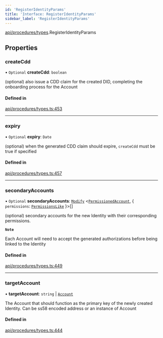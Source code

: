 ```yaml
---
id: 'RegisterIdentityParams'
title: 'Interface: RegisterIdentityParams'
sidebar_label: 'RegisterIdentityParams'
---
```


[api/procedures/types](../../../../../modules/API/Procedures/Types/Types.md).RegisterIdentityParams

## Properties

### createCdd

• `Optional` **createCdd**: `boolean`

(optional) also issue a CDD claim for the created DID, completing the onboarding process for the Account

#### Defined in

[api/procedures/types.ts:453](https://github.com/PolymeshAssociation/polymesh-sdk/blob/968f8d70c/src/api/procedures/types.ts#L453)

---

### expiry

• `Optional` **expiry**: `Date`

(optional) when the generated CDD claim should expire, `createCdd` must be true if specified

#### Defined in

[api/procedures/types.ts:457](https://github.com/PolymeshAssociation/polymesh-sdk/blob/968f8d70c/src/api/procedures/types.ts#L457)

---

### secondaryAccounts

• `Optional` **secondaryAccounts**: [`Modify`](../../../../../modules/Types/Utils/Utils.md#modify) \<[`PermissionedAccount`](../../../../Types/PermissionedAccount/PermissionedAccount.md), \{ `permissions`: [`PermissionsLike`](../../../../../modules/Types/Types.md#permissionslike) }\>[]

(optional) secondary accounts for the new Identity with their corresponding permissions.

**`Note`**

Each Account will need to accept the generated authorizations before being linked to the Identity

#### Defined in

[api/procedures/types.ts:449](https://github.com/PolymeshAssociation/polymesh-sdk/blob/968f8d70c/src/api/procedures/types.ts#L449)

---

### targetAccount

• **targetAccount**: `string` \| [`Account`](../../../../../classes/API/Entities/Account/Account.md)

The Account that should function as the primary key of the newly created Identity. Can be ss58 encoded address or an instance of Account

#### Defined in

[api/procedures/types.ts:444](https://github.com/PolymeshAssociation/polymesh-sdk/blob/968f8d70c/src/api/procedures/types.ts#L444)
